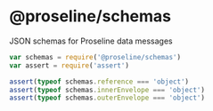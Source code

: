 # @proseline/schemas

JSON schemas for Proseline data messages

```javascript
var schemas = require('@proseline/schemas')
var assert = require('assert')

assert(typeof schemas.reference === 'object')
assert(typeof schemas.innerEnvelope === 'object')
assert(typeof schemas.outerEnvelope === 'object')
```
